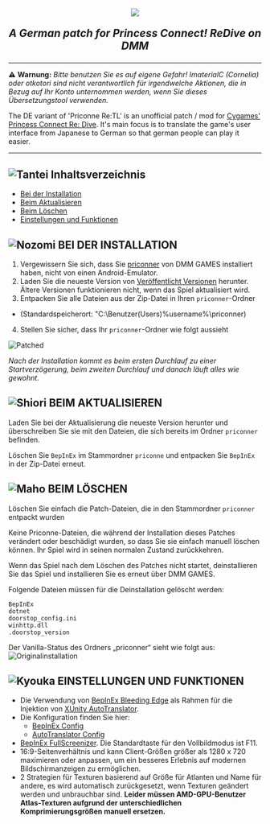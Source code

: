 <h2 align="center">
<img src=".github/assets/logo.png" style="vertical-align: bottom">

<i>A German patch for Princess Connect! ReDive on DMM</i>
</h2>

---

⚠️ **Warnung:** _Bitte benutzen Sie es auf eigene Gefahr!  ImaterialC (Cornelia) oder otkotori sind nicht verantwortlich für irgendwelche Aktionen, die in Bezug auf Ihr Konto unternommen werden, wenn Sie dieses Übersetzungstool verwenden._

The DE variant of 'Priconne Re:TL' is an unofficial patch / mod for [Cygames' Princess Connect Re: Dive](https://dmg.priconne-redive.jp/). It's main focus is to translate the game's user interface from Japanese to German so that german people can play it easier.

---

## ![Tantei](https://static.wikia.nocookie.net/princess-connect/images/f/fb/Kasumi_Box_Icon.png/revision/latest/scale-to-width-down/40?cb=20190925082622) Inhaltsverzeichnis
- [ Bei der Installation](#-bei-der-installation)
- [ Beim Aktualisieren](#-beim-aktualisieren)
- [ Beim Löschen](#-beim-löschen)
- [ Einstellungen und Funktionen ](#-einstellungen-und-funktionen)


## ![Nozomi](https://static.wikia.nocookie.net/princess-connect/images/4/46/Nozomi_Box_Icon.png/revision/latest/scale-to-width-down/40?cb=20190925084658) BEI DER INSTALLATION

1. Vergewissern Sie sich, dass Sie [priconner](https://dmg.priconne-redive.jp/) von DMM GAMES installiert haben, nicht von einen Android-Emulator.
2. Laden Sie die neueste Version von [Veröffentlicht Versionen](https://github.com/otkotori/PriconneRe-TL-DE-/releases) herunter. Ältere Versionen funktionieren nicht, wenn das Spiel aktualisiert wird.
3. Entpacken Sie alle Dateien aus der Zip-Datei in Ihren `priconner`-Ordner
- (Standardspeicherort: "C:\Benutzer(Users)\%username%\priconner)
4. Stellen Sie sicher, dass Ihr `priconner`-Ordner wie folgt aussieht

![Patched](https://github.com/ImaterialC/PriconneRe-TL/assets/105358849/f9ef7290-1ed4-41d4-b55e-616cb3d84636)

_Nach der Installation kommt es beim ersten Durchlauf zu einer Startverzögerung, beim zweiten Durchlauf und danach läuft alles wie gewohnt._

## ![Shiori](https://static.wikia.nocookie.net/princess-connect/images/7/77/Shiori_Box_Icon.png/revision/latest/scale-to-width-down/40?cb=20190925113434) BEIM AKTUALISIEREN

Laden Sie bei der Aktualisierung die neueste Version herunter und überschreiben Sie sie mit den Dateien, die sich bereits im Ordner `priconner` befinden.

Löschen Sie `BepInEx` im Stammordner `priconne` und entpacken Sie `BepInEx` in der Zip-Datei erneut.

## ![Maho](https://static.wikia.nocookie.net/princess-connect/images/a/a7/Maho_Box_Icon.png/revision/latest/scale-to-width-down/40?cb=20190925080932) BEIM LÖSCHEN

Löschen Sie einfach die Patch-Dateien, die in den Stammordner `priconner` entpackt wurden

Keine Priconne-Dateien, die während der Installation dieses Patches verändert oder beschädigt wurden, so dass Sie sie einfach manuell löschen können. 
Ihr Spiel wird in seinen normalen Zustand zurückkehren.

Wenn das Spiel nach dem Löschen des Patches nicht startet, deinstallieren Sie das Spiel und installieren Sie es erneut über DMM GAMES.

Folgende Dateien müssen für die Deinstallation gelöscht werden:
```
BepInEx
dotnet
doorstop_config.ini
winhttp.dll
.doorstop_version
```

Der Vanilla-Status des Ordners „priconner“ sieht wie folgt aus:
![Originalinstallation](https://github.com/ImaterialC/PriconneRe-TL/assets/105358849/3d5823e6-5f67-42be-aaa7-dd2c452535a5)

## ![Kyouka](https://static.wikia.nocookie.net/princess-connect/images/3/39/Kyouka_Box_Icon.png/revision/latest/scale-to-width-down/40?cb=20190925113712) EINSTELLUNGEN UND FUNKTIONEN

- Die Verwendung von [BepInEx Bleeding Edge](https://github.com/krulci/BepInEx) als Rahmen für die Injektion von [XUnity AutoTranslator](https://github.com/Kevga/XUnity.AutoTranslator).
- Die Konfiguration finden Sie hier:
  - [BepInEx Config](https://docs.bepinex.dev/articles/user_guide/configuration.html)
  - [AutoTranslator Config](https://github.com/bbepis/XUnity.AutoTranslator#configuration)
- [BepInEx FullScreenizer](https://github.com/krulci/FullScreenizer). Die Standardtaste für den Vollbildmodus ist F11.
- 16:9-Seitenverhältnis und kann Client-Größen größer als 1280 x 720 maximieren oder anpassen, um ein besseres Erlebnis auf modernen Bildschirmanzeigen zu ermöglichen.
- 2 Strategien für Texturen basierend auf Größe für Atlanten und Name für andere, es wird automatisch zurückgesetzt, wenn Texturen geändert werden und unbrauchbar sind. **Leider müssen AMD-GPU-Benutzer Atlas-Texturen aufgrund der unterschiedlichen
  Komprimierungsgrößen manuell ersetzen.**
